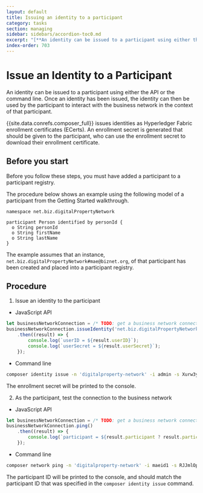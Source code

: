 ```yaml
---
layout: default
title: Issuing an identity to a participant
category: tasks
section: managing
sidebar: sidebars/accordion-toc0.md
excerpt: "[**An identity can be issued to a participant using either the API or the command line**](../managing/identity-issue.html). Once an identity has been issued, the identity can then be used by the participant to interact with the business network in the context of that participant."
index-order: 703
---
```


# Issue an Identity to a Participant

An identity can be issued to a participant using either the API or the command line. Once an identity has been issued, the identity can then be used by the participant to interact with the business network in the context of that participant.

{{site.data.conrefs.composer_full}} issues identities as Hyperledger Fabric enrollment
certificates (ECerts). An enrollment secret is generated that should be given to
the participant, who can use the enrollment secret to download their enrollment
certificate.

## Before you start

Before you follow these steps, you must have added a participant to a participant
registry.

The procedure below shows an example using the following model of a participant
from the Getting Started walkthrough.

```
namespace net.biz.digitalPropertyNetwork

participant Person identified by personId {
  o String personId
  o String firstName
  o String lastName
}
```

The example assumes that an instance, `net.biz.digitalPropertyNetwork#mae@biznet.org`,
of that participant has been created and placed into a participant registry.

## Procedure

1. Issue an identity to the participant
  * JavaScript API

  ```javascript
  let businessNetworkConnection = /* TODO: get a business network connection */
  businessNetworkConnection.issueIdentity('net.biz.digitalPropertyNetwork.Person#mae@biznet.org', 'maeid1')
      .then((result) => {
          console.log(`userID = ${result.userID}`);
          console.log(`userSecret = ${result.userSecret}`);
      });
  ```
  * Command line

  ```bash
  composer identity issue -n 'digitalproperty-network' -i admin -s Xurw3yU9zI0l -u maeid1 -a "net.biz.digitalPropertyNetwork.Person#mae@biznet.org"
  ```

  The enrollment secret will be printed to the console.

2. As the participant, test the connection to the business network
  * JavaScript API

  ```javascript
  let businessNetworkConnection = /* TODO: get a business network connection */
  businessNetworkConnection.ping()
      .then((result) => {
          console.log(`participant = ${result.participant ? result.participant : '<no participant found>'}`);
      });
  ```

  * Command line

  ```bash
  composer network ping -n 'digitalproperty-network' -i maeid1 -s RJJmlOpvNVRV
  ```

  The participant ID will be printed to the console, and should match the participant
  ID that was specified in the `composer identity issue` command.
